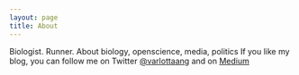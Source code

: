 ```yaml
---
layout: page
title: About
---
```


Biologist. Runner.
About biology, openscience, media, politics
If you like my blog, you can follow me on Twitter <a href="http://twitter.com/varlottaang">@varlottaang</a> and on <a href="https://medium.com/@angelovarlotta">Medium</a>





